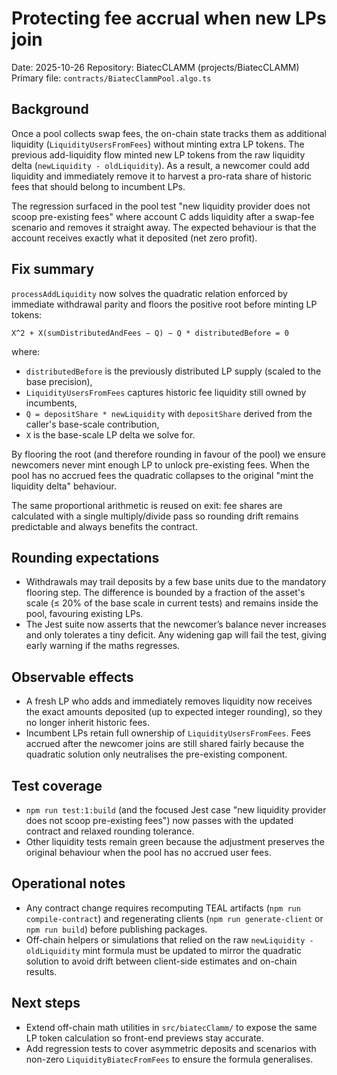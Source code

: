 # Protecting fee accrual when new LPs join

Date: 2025-10-26
Repository: BiatecCLAMM (projects/BiatecCLAMM)
Primary file: `contracts/BiatecClammPool.algo.ts`

## Background

Once a pool collects swap fees, the on-chain state tracks them as additional liquidity (`LiquidityUsersFromFees`) without minting extra LP tokens. The previous add-liquidity flow minted new LP tokens from the raw liquidity delta (`newLiquidity - oldLiquidity`). As a result, a newcomer could add liquidity and immediately remove it to harvest a pro-rata share of historic fees that should belong to incumbent LPs.

The regression surfaced in the pool test "new liquidity provider does not scoop pre-existing fees" where account C adds liquidity after a swap-fee scenario and removes it straight away. The expected behaviour is that the account receives exactly what it deposited (net zero profit).

## Fix summary

`processAddLiquidity` now solves the quadratic relation enforced by immediate withdrawal parity and floors the positive root before minting LP tokens:

```
X^2 + X(sumDistributedAndFees − Q) − Q * distributedBefore = 0
```

where:

- `distributedBefore` is the previously distributed LP supply (scaled to the base precision),
- `LiquidityUsersFromFees` captures historic fee liquidity still owned by incumbents,
- `Q = depositShare * newLiquidity` with `depositShare` derived from the caller's base-scale contribution,
- `X` is the base-scale LP delta we solve for.

By flooring the root (and therefore rounding in favour of the pool) we ensure newcomers never mint enough LP to unlock pre-existing fees. When the pool has no accrued fees the quadratic collapses to the original "mint the liquidity delta" behaviour.

The same proportional arithmetic is reused on exit: fee shares are calculated with a single multiply/divide pass so rounding drift remains predictable and always benefits the contract.

## Rounding expectations

- Withdrawals may trail deposits by a few base units due to the mandatory flooring step. The difference is bounded by a fraction of the asset's scale (≤ 20% of the base scale in current tests) and remains inside the pool, favouring existing LPs.
- The Jest suite now asserts that the newcomer’s balance never increases and only tolerates a tiny deficit. Any widening gap will fail the test, giving early warning if the maths regresses.

## Observable effects

- A fresh LP who adds and immediately removes liquidity now receives the exact amounts deposited (up to expected integer rounding), so they no longer inherit historic fees.
- Incumbent LPs retain full ownership of `LiquidityUsersFromFees`. Fees accrued after the newcomer joins are still shared fairly because the quadratic solution only neutralises the pre-existing component.

## Test coverage

- `npm run test:1:build` (and the focused Jest case "new liquidity provider does not scoop pre-existing fees") now passes with the updated contract and relaxed rounding tolerance.
- Other liquidity tests remain green because the adjustment preserves the original behaviour when the pool has no accrued user fees.

## Operational notes

- Any contract change requires recomputing TEAL artifacts (`npm run compile-contract`) and regenerating clients (`npm run generate-client` or `npm run build`) before publishing packages.
- Off-chain helpers or simulations that relied on the raw `newLiquidity - oldLiquidity` mint formula must be updated to mirror the quadratic solution to avoid drift between client-side estimates and on-chain results.

## Next steps

- Extend off-chain math utilities in `src/biatecClamm/` to expose the same LP token calculation so front-end previews stay accurate.
- Add regression tests to cover asymmetric deposits and scenarios with non-zero `LiquidityBiatecFromFees` to ensure the formula generalises.
